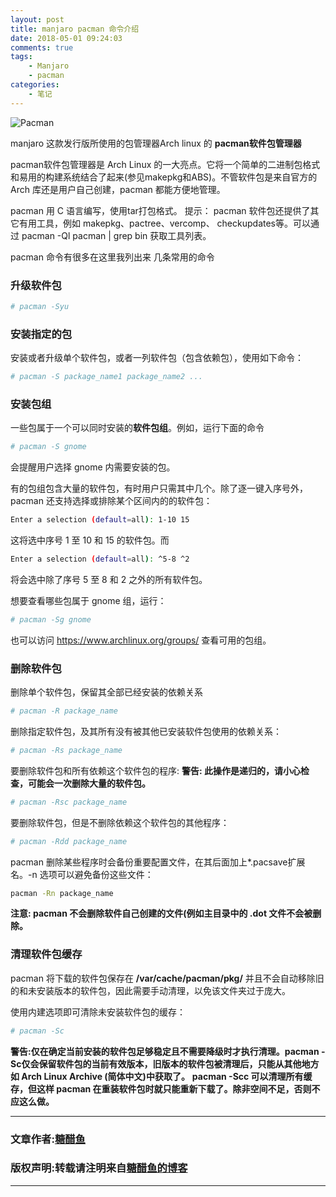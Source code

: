 ```yaml
---
layout: post
title: manjaro pacman 命令介绍
date: 2018-05-01 09:24:03
comments: true
tags:
    - Manjaro
    - pacman
categories:
    - 笔记
---
```


![Pacman](https://ws2.sinaimg.cn/large/006tNbRwly1fwbm5gx6o7j30go09e0tr.jpg)

manjaro 这款发行版所使用的包管理器Arch linux  的 **pacman软件包管理器** 

<!-- more -->

pacman软件包管理器是 Arch Linux 的一大亮点。它将一个简单的二进制包格式和易用的构建系统结合了起来(参见makepkg和ABS)。不管软件包是来自官方的 Arch 库还是用户自己创建，pacman 都能方便地管理。 

pacman 用 C 语言编写，使用tar打包格式。
提示： pacman 软件包还提供了其它有用工具，例如 makepkg、pactree、vercomp、 checkupdates等。可以通过 pacman -Ql pacman | grep bin 获取工具列表。

pacman 命令有很多在这里我列出来 几条常用的命令

### 升级软件包

```bash
# pacman -Syu
```

### 安装指定的包

安装或者升级单个软件包，或者一列软件包（包含依赖包），使用如下命令：
```bash
# pacman -S package_name1 package_name2 ...
```

### 安装包组

一些包属于一个可以同时安装的**软件包组**。例如，运行下面的命令
```bash
# pacman -S gnome
```
会提醒用户选择 gnome 内需要安装的包。

有的包组包含大量的软件包，有时用户只需其中几个。除了逐一键入序号外，pacman 还支持选择或排除某个区间内的的软件包：

```bash
Enter a selection (default=all): 1-10 15
```

这将选中序号 1 至 10 和 15 的软件包。而

```bash
Enter a selection (default=all): ^5-8 ^2
```

将会选中除了序号 5 至 8 和 2 之外的所有软件包。

想要查看哪些包属于 gnome 组，运行：

```bash
# pacman -Sg gnome
```

也可以访问 https://www.archlinux.org/groups/ 查看可用的包组。 

### 删除软件包

删除单个软件包，保留其全部已经安装的依赖关系
```bash
# pacman -R package_name
```

删除指定软件包，及其所有没有被其他已安装软件包使用的依赖关系：
```bash
# pacman -Rs package_name
```

要删除软件包和所有依赖这个软件包的程序:
**警告: 此操作是递归的，请小心检查，可能会一次删除大量的软件包。**
```bash
# pacman -Rsc package_name
```

要删除软件包，但是不删除依赖这个软件包的其他程序：
```bash
# pacman -Rdd package_name
```

pacman 删除某些程序时会备份重要配置文件，在其后面加上*.pacsave扩展名。-n 选项可以避免备份这些文件：
```bash
pacman -Rn package_name
```
**注意: pacman 不会删除软件自己创建的文件(例如主目录中的 .dot 文件不会被删除。**

### 清理软件包缓存

pacman 将下载的软件包保存在 **/var/cache/pacman/pkg/** 并且不会自动移除旧的和未安装版本的软件包，因此需要手动清理，以免该文件夹过于庞大。

使用内建选项即可清除未安装软件包的缓存：
```bash
# pacman -Sc
```

**警告:仅在确定当前安装的软件包足够稳定且不需要降级时才执行清理。pacman -Sc仅会保留软件包的当前有效版本，旧版本的软件包被清理后，只能从其他地方如 Arch Linux Archive (简体中文)中获取了。**
**pacman -Scc 可以清理所有缓存，但这样 pacman 在重装软件包时就只能重新下载了。除非空间不足，否则不应这么做。**


---
### 文章作者:[糖醋鱼](http://zzutcy.top)

### 版权声明:转载请注明来自[糖醋鱼的博客](http://zzutcy.top)
---
